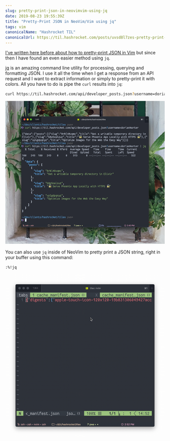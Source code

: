 ```yaml
---
slug: pretty-print-json-in-neovimvim-using-jq
date: 2019-08-23 19:55:39Z
title: "Pretty-Print JSON in NeoVim/Vim using jq"
tags: vim
canonicalName: "Hashrocket TIL"
canonicalUrl: https://til.hashrocket.com/posts/uvsd8l7zes-pretty-print-json-in-neovimvim-using-jq
---
```



[I've written here before about how to pretty-print JSON in Vim](https://til.hashrocket.com/posts/5b4ce2484e-pretty-print-jsonhtml-in-vim) but since then I have found an even easier method using `jq`.

[jq](https://github.com/stedolan/jq) is an amazing command line utility for processing, querying and formatting JSON. I use it all the time when I get a response from an API request and I want to extract information or simply to pretty-print it with colors. All you have to do is pipe the `curl` results into `jq`:

```bash
curl https://til.hashrocket.com/api/developer_posts.json?username=doriankarter | jq
```

![image](9xqeccN.png)

You can also use `jq` inside of NeoVim to pretty print a JSON string, right in your buffer using this command:

```
:%!jq
```

![demo](DrdAbWV.gif)
